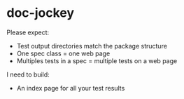 doc-jockey
==========

Please expect:
* Test output directories match the package structure
* One spec class = one web page
* Multiples tests in a spec = multiple tests on a web page

I need to build:
* An index page for all your test results